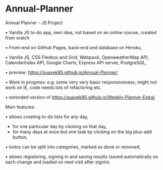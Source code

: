 # Annual-Planner
Annual Planner - JS Project

•	Vanilla JS to-do app, own idea, not based on an online course, created from sratch

•	Front-end on GitHub Pages, back-end and database on Heroku,

•	Vanilla JS, CSS Flexbox and Grid, Webpack, OpenweatherMap API, CalendarIndex API, Google Charts, Express API server, PostgreSQL, 

•	preview: https://suavek85.github.io/Annual-Planner/

•	Work in progress: e.g. some very very basic responsiveness, might not work on IE, code needs lots of refactoring etc.

•	extended version of https://suavek85.github.io/Weekly-Planner-Extra/

Main features:

•	allows creating to-do lists for any day,

- for one particular day by clicking on that day,
- for many days at once but one task by clicking on the big plus-add button,

•	todos can be split into categories, marked as done or removed,

•	allows registering, signing in and saving results (saved automatically on each change and loaded on next visit after signin).



